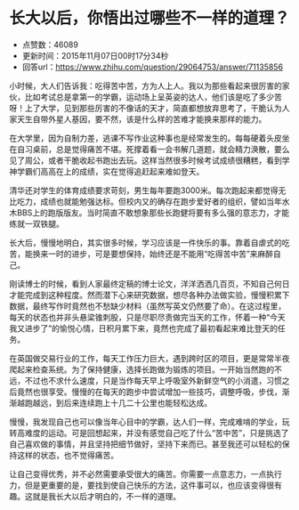 # 长大以后，你悟出过哪些不一样的道理？
- 点赞数：46089
- 更新时间：2015年11月07日00时17分34秒
- 回答url：https://www.zhihu.com/question/29064753/answer/71135856
<body>
 <p data-pid="0pxteqSp">小时候，大人们告诉我：吃得苦中苦，方为人上人。我以为那些看起来很厉害的家伙，比如考试总是拿第一的学霸，运动场上呈英姿的达人，他们该是吃了多少苦呀！上了大学，见到那些厉害的不像话的天才，简直都想放弃思考了，干脆认为人家天生自带外星人基因，要不然，该是什么样的苦难才能换来那样的能力。</p>
 <p data-pid="9Cpk2CfE">在大学里，因为自制力差，逃课不写作业这种事也是经常发生的。每每硬着头皮坐在自习桌前，总是觉得痛苦不堪。死撑着看一会书解几道题，就会精力涣散，要么见了周公，或者干脆收起书跑出去玩。这样当然很多时候考试成绩很糟糕，看到学神学霸们高高在上的成绩，实在觉得追赶起来难如登天。</p>
 <p data-pid="Hm9K_dkc">清华还对学生的体育成绩要求苛刻，男生每年要跑3000米。每次跑起来都觉得无比吃力，成绩也就能勉强达标。但校内又的确存在跑步爱好者的组织，譬如当年水木BBS上的跑版版友。当时简直不敢想象那些长跑健将要有多么强的意志力，才能练就一双铁腿。</p>
 <p data-pid="sNsQN47n">长大后，慢慢地明白，其实很多时候，学习应该是一件快乐的事。靠着自虐式的吃苦，能换来一时的进步，可是要想保持，始终还是不能用“吃得苦中苦”来麻醉自己。</p>
 <p data-pid="F2RxWrEt">刚读博士的时候，看到人家最终定稿的博士论文，洋洋洒洒几百页，不知自己何日才能完成到这种程度。然而潜下心来研究数据，想尽各种办法做实验，慢慢积累下数据，最终写作时竟然也不愁缺少材料（虽然写英文仍然要了命）。在这过程里，每天的状态也并非头悬梁锥刺股，只是尽职尽责做完当天的工作，怀着一种“今天我又进步了”的愉悦心情，日积月累下来，竟然也完成了最初看起来难比登天的任务。</p>
 <p data-pid="AMuvZKWz">在英国做交易行业的工作，每天工作压力巨大，遇到跨时区的项目，更是常常半夜爬起来检查系统。为了保持健康，选择长跑做为锻炼的项目。一开始当然跑的不远，不过也不求什么速度，只是当作每天早上呼吸室外新鲜空气的小消遣，习惯之后竟然也很享受。慢慢的在每天的跑步中尝试增加一些技巧，调整呼吸，步伐，渐渐越跑越远，到后来连续跑上十几二十公里也能轻松达成。</p>
 <p data-pid="JSSrNM8j">慢慢，我发现自己也可以像当年心目中的学霸，达人们一样，完成难啃的学业，玩转高难度的运动。可是回想起来，并没有感觉自己吃了什么“苦中苦”，只是挑选了自己喜欢做的事情，并且坚持把细节做好，坚持下来而已。甚至我还可以轻松的保持这样的状态，也不觉得痛苦。</p>
 <p data-pid="G01qRhr-">让自己变得优秀，并不必然需要承受很大的痛苦。你需要一点意志力，一点执行力，但是更重要的是，要找到使自己快乐的方法，这件事可以，也应该变得很有趣。这就是我长大以后才明白的，不一样的道理。</p>
</body>